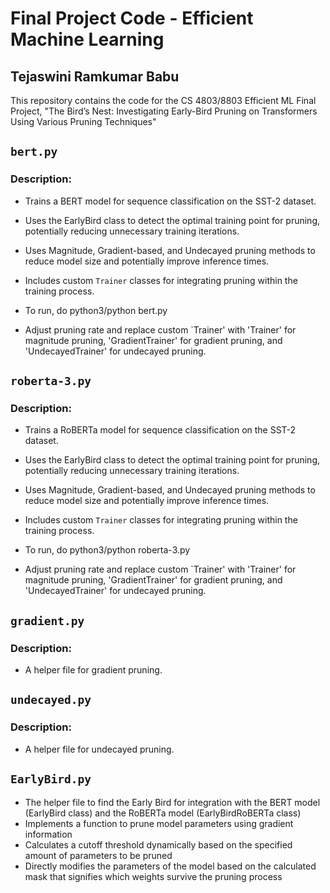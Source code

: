 # Final Project Code - Efficient Machine Learning
## Tejaswini Ramkumar Babu
This repository contains the code for the CS 4803/8803 Efficient ML Final Project, "The Bird’s Nest: Investigating Early-Bird Pruning on Transformers Using Various Pruning Techniques"

## `bert.py`
### Description:
- Trains a BERT model for sequence classification on the SST-2 dataset.
- Uses the EarlyBird class to detect the optimal training point for pruning, potentially reducing unnecessary training iterations.
- Uses Magnitude, Gradient-based, and Undecayed pruning methods to reduce model size and potentially improve inference times.
- Includes custom `Trainer` classes for integrating pruning within the training process.

- To run, do python3/python bert.py
- Adjust pruning rate and replace custom `Trainer' with 'Trainer' for magnitude pruning, 'GradientTrainer' for gradient pruning, and 'UndecayedTrainer' for undecayed pruning.

## `roberta-3.py`
### Description:
- Trains a RoBERTa model for sequence classification on the SST-2 dataset.
- Uses the EarlyBird class to detect the optimal training point for pruning, potentially reducing unnecessary training iterations.
- Uses Magnitude, Gradient-based, and Undecayed pruning methods to reduce model size and potentially improve inference times.
- Includes custom `Trainer` classes for integrating pruning within the training process.

- To run, do python3/python roberta-3.py
- Adjust pruning rate and replace custom `Trainer' with 'Trainer' for magnitude pruning, 'GradientTrainer' for gradient pruning, and 'UndecayedTrainer' for undecayed pruning.


## `gradient.py`
### Description:
- A helper file for gradient pruning.

## `undecayed.py`
### Description:
- A helper file for undecayed pruning.

## `EarlyBird.py`
- The helper file to find the Early Bird for integration with the BERT model (EarlyBird class) and the RoBERTa model (EarlyBirdRoBERTa class)
- Implements a function to prune model parameters using gradient information
- Calculates a cutoff threshold dynamically based on the specified amount of parameters to be pruned
- Directly modifies the parameters of the model based on the calculated mask that signifies which weights survive the pruning process


